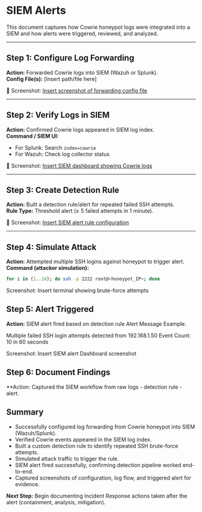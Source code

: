# SIEM Alerts

This document captures how Cowrie honeypot logs were integrated into a SIEM and how alerts were triggered, reviewed, and analyzed.

---

## Step 1: Configure Log Forwarding
**Action:** Forwarded Cowrie logs into SIEM (Wazuh or Splunk).  
**Config File(s):** [Insert path/file here]  

📸 Screenshot: [Insert screenshot of forwarding config file](../evidence/log_forwarding_config.png)

---

## Step 2: Verify Logs in SIEM
**Action:** Confirmed Cowrie logs appeared in SIEM log index.  
**Command / SIEM UI:**  
- For Splunk: Search `index=cowrie`  
- For Wazuh: Check log collector status  

📸 Screenshot: [Insert SIEM dashboard showing Cowrie logs](../evidence/siem_logs.png)

---

## Step 3: Create Detection Rule
**Action:** Built a detection rule/alert for repeated failed SSH attempts.  
**Rule Type:** Threshold alert (≥ 5 failed attempts in 1 minute).  

📸 Screenshot: [Insert SIEM alert rule configuration](../evidence/alert_rule_config.png)

---

## Step 4: Simulate Attack
**Action:** Attempted multiple SSH logins against honeypot to trigger alert.  
**Command (attacker simulation):**
```bash
for i in {1..10}; do ssh -p 2222 root@<honeypot_IP>; done
```

Screenshot: Insert terminal showing brute-force attempts

## Step 5: Alert Triggered 
**Action:** SIEM alert fired based on detection rule 
Alert Message Example:

Multiple failed SSH login attempts detected from 192.168.1.50
Event Count: 10 in 60 seconds

Screenshot: Insert SIEM alert Dashboard screenshot 

## Step 6: Document Findings 
**Action: Captured the SIEM workflow from raw logs - detection rule - alert.


## Summary
- Successfully configured log forwarding from Cowrie honeypot into SIEM (Wazuh/Splunk).  
- Verified Cowrie events appeared in the SIEM log index.  
- Built a custom detection rule to identify repeated SSH brute-force attempts.  
- Simulated attack traffic to trigger the rule.  
- SIEM alert fired successfully, confirming detection pipeline worked end-to-end.  
- Captured screenshots of configuration, log flow, and triggered alert for evidence.  

**Next Step:** Begin documenting Incident Response actions taken after the alert (containment, analysis, mitigation).
